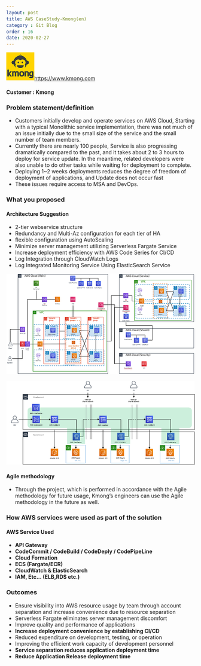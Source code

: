 ```yaml
---
layout: post
title: AWS CaseStudy-Kmong(en)
category : Git Blog
order : 16
date: 2020-02-27
---
```


![kmong](/assets/images/gitBlog/2020-02-27-CaseStudy-Kmong-en/kmong_01.png)https://www.kmong.com

#### Customer : Kmong

### Problem statement/definition
- Customers initially develop and operate services on AWS Cloud, Starting with a typical Monolithic service implementation, there was not much of an issue initially due to the small size of the service and the small number of team members.
- Currently there are nearly 100 people, Service is also progressing dramatically compared to the past, and it takes about 2 to 3 hours to deploy for service update. In the meantime, related developers were also unable to do other tasks while waiting for deployment to complete.
- Deploying 1~2 weeks deployments reduces the degree of freedom of deployment of applications, and Update does not occur fast
- These issues require access to MSA and DevOps.




### What you proposed
#### Architecture Suggestion
 - 2-tier webservice structure
 - Redundancy and Multi-Az configuration for each tier of HA
 - flexible configuration using AutoScaling
 - Minimize server management utilizing Serverless Fargate Service
 - Increase deployment efficiency with AWS Code Series for CI/CD
 - Log Integration through CloudWatch Logs
 - Log Integrated Monitoring Service Using ElasticSearch Service


![kmong_architecture-1](/assets/images/gitBlog/2020-02-27-CaseStudy-Kmong-en/kmong_02.png)

![kmong_architecture-2](/assets/images/gitBlog/2020-02-27-CaseStudy-Kmong-en/kmong_03.png)


#### Agile methodology
 - Through the project, which is performed in accordance with the Agile methodology for future usage, Kmong’s engineers can use the Agile methodology in the future as well.


### How AWS services were used as part of the solution
#### AWS Service Used
+ **API Gateway**
+ **CodeCommit / CodeBuild / CodeDeply / CodePipeLine**
+ **Cloud Formation**
+ **ECS (Fargate/ECR)**
+ **CloudWatch & ElasticSearch**
+ **IAM, Etc… (ELB,RDS etc.)**


### Outcomes
- Ensure visibility into AWS resource usage by team through account separation and increase convenience due to resource separation
- Serverless Fargate eliminates server management discomfort
- Improve quality and performance of applications
- **Increase deployment convenience by establishing CI/CD**
- Reduced expenditure on development, testing, or operation
- Improving the efficient work capacity of development personnel
- **Service separation reduces application deployment time**
- **Reduce Application Release deployment time**
